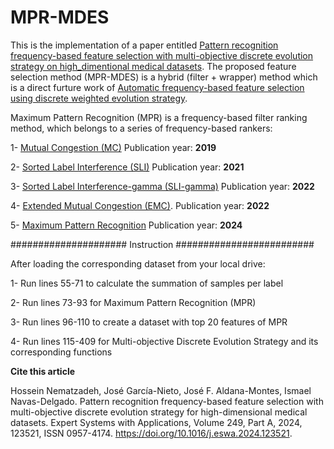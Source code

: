 # MPR-MDES

This is the implementation of a paper entitled [Pattern recognition frequency-based feature selection with multi-objective discrete
evolution strategy on high_dimentional medical datasets](https://www.sciencedirect.com/science/article/pii/S0957417424003865). The proposed feature selection method (MPR-MDES) is a hybrid (filter + wrapper) method which is a direct furture work of [Automatic frequency-based feature selection using discrete weighted evolution strategy](https://https://www.sciencedirect.com/science/article/pii/S1568494622007487#!).

Maximum Pattern Recognition (MPR) is a frequency-based filter ranking method, which belongs to a series of frequency-based rankers:

1- [Mutual Congestion (MC)](https://www.sciencedirect.com/science/article/pii/S0888754318304245)   Publication year: **2019**

2- [Sorted Label Interference (SLI)](https://www.sciencedirect.com/science/article/pii/S0306437921000259#!)   Publication year: **2021**

3- [Sorted Label Interference-gamma (SLI-gamma)](https://link.springer.com/article/10.1007/s11227-022-04650-w)   Publication year: **2022**

4- [Extended Mutual Congestion (EMC)](https://https://www.sciencedirect.com/science/article/pii/S1568494622007487#!).  Publication year: **2022**

5- [Maximum Pattern Recognition](https://www.sciencedirect.com/science/article/pii/S0957417424003865)  Publication year:  **2024**

##################### Instruction #########################

After loading the corresponding dataset from your local drive:


1- Run lines 55-71 to calculate the summation of samples per label

2- Run lines 73-93 for Maximum Pattern Recognition (MPR)

3- Run lines 96-110 to create a dataset with top 20 features of MPR

4- Run lines 115-409 for Multi-objective Discrete Evolution Strategy and its corresponding functions 


**Cite this article**

Hossein Nematzadeh, José García-Nieto, José F. Aldana-Montes, Ismael Navas-Delgado. Pattern recognition frequency-based feature selection with multi-objective discrete evolution strategy for high-dimensional medical datasets. Expert Systems with Applications, Volume 249, Part A, 2024, 123521, ISSN 0957-4174. https://doi.org/10.1016/j.eswa.2024.123521.
